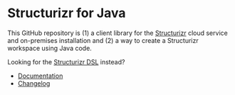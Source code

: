# Structurizr for Java

This GitHub repository is (1) a client library for the [Structurizr](https://structurizr.com) cloud service and on-premises installation
and (2) a way to create a Structurizr workspace using Java code.

Looking for the [Structurizr DSL](https://github.com/structurizr/dsl) instead?

- [Documentation](https://docs.structurizr.com/java)
- [Changelog](docs/changelog.md)